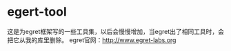 egert-tool
==========

这是为egret框架写的一些工具集，以后会慢慢增加，当egret出了相同工具时，会把它从我的库里删除。
egret官网：http://www.egret-labs.org  
